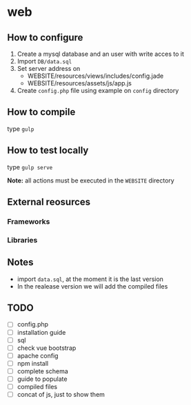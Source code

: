 # web

## How to configure
1. Create a mysql database and an user with write acces to it
2. Import `DB/data.sql`
3. Set server address on
    * WEBSITE/resources/views/includes/config.jade
    * WEBSITE/resources/assets/js/app.js
4. Create `config.php` file using example on `config` directory

## How to compile
type `gulp`

## How to test locally
type `gulp serve`

**Note:** all actions must be executed in the `WEBSITE` directory

## External reosurces
### Frameworks
### Libraries

## Notes
* import `data.sql`, at the moment it is the last version
* In the realease version we will add the compiled files

## TODO
- [ ] config.php
- [ ] installation guide
- [ ] sql
- [ ] check vue bootstrap
- [ ] apache config
- [ ] npm install
- [ ] complete schema
- [ ] guide to populate
- [ ] compiled files
- [ ] concat of js, just to show them
